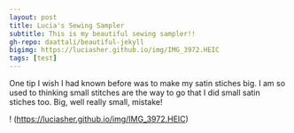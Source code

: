 ```yaml
---
layout: post
title: Lucia's Sewing Sampler
subtitle: This is my beautiful sewing sampler!!
gh-repo: daattali/beautiful-jekyll
bigimg: https://luciasher.github.io/img/IMG_3972.HEIC
tags: [test]
---
```


One tip I wish I had known before was to make my satin stiches big. 
I am so used to thinking small stitches are the way to go that I did small satin stiches too.
Big, well really small, mistake!

! (https://luciasher.github.io/img/IMG_3972.HEIC)
